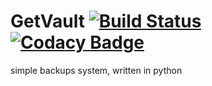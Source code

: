 # GetVault [![Build Status](https://travis-ci.org/hkar/GetVault.svg)](https://travis-ci.org/hkar/GetVault) [![Codacy Badge](https://www.codacy.com/project/badge/b6d16ca81cce42a2b052dc52b41c6b29)](https://www.codacy.com/app/h-karasek/get-vault)
simple backups system, written in python
